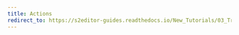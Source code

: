 ```yaml
---
title: Actions
redirect_to: https://s2editor-guides.readthedocs.io/New_Tutorials/03_Trigger_Editor/034_Actions
---
```

